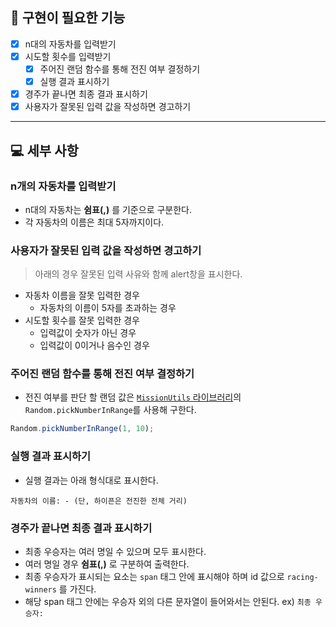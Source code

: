 ## 🎯 구현이 필요한 기능

- [x] n대의 자동차를 입력받기
- [x] 시도할 횟수를 입력받기
  - [x] 주어진 랜덤 함수를 통해 전진 여부 결정하기
  - [x] 실행 결과 표시하기
- [x] 경주가 끝나면 최종 결과 표시하기
- [x] 사용자가 잘못된 입력 값을 작성하면 경고하기

---

## 💻 세부 사항

### n개의 자동차를 입력받기
- n대의 자동차는 **쉼표(,)** 를 기준으로 구분한다.
- 각 자동차의 이름은 최대 5자까지이다.

### 사용자가 잘못된 입력 값을 작성하면 경고하기
> 아래의 경우 잘못된 입력 사유와 함께 alert창을 표시한다.
- 자동차 이름을 잘못 입력한 경우
  - 자동차의 이름이 5자를 초과하는 경우
- 시도할 횟수를 잘못 입력한 경우
  - 입력값이 숫자가 아닌 경우
  - 입력값이 0이거나 음수인 경우

### 주어진 랜덤 함수를 통해 전진 여부 결정하기
- 전진 여부를 판단 할 랜덤 값은 [`MissionUtils` 라이브러리](https://github.com/woowacourse-projects/javascript-mission-utils#mission-utils)의 `Random.pickNumberInRange`를 사용해 구한다.

```js
Random.pickNumberInRange(1, 10);
```

### 실행 결과 표시하기
- 실행 결과는 아래 형식대로 표시한다.
```text
자동차의 이름: - (단, 하이픈은 전진한 전체 거리)
```

### 경주가 끝나면 최종 결과 표시하기
- 최종 우승자는 여러 명일 수 있으며 모두 표시한다.
- 여러 명일 경우 **쉼표(,)** 로 구분하여 출력한다.
- 최종 우승자가 표시되는 요소는 `span` 태그 안에 표시해야 하며 id 값으로 `racing-winners` 를 가진다.
- 해당 span 태그 안에는 우승자 외의 다른 문자열이 들어와서는 안된다. ex) `최종 우승자: `
